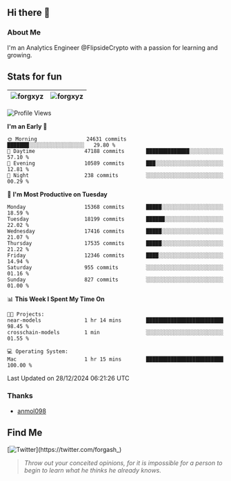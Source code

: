 ## Hi there 👋

### About Me

I'm an Analytics Engineer @FlipsideCrypto with a passion for learning and growing.
  
## Stats for fun

| <img align="center" src="https://github-readme-streak-stats.herokuapp.com/?user=forgxyz&theme=tokyonight" alt="forgxyz" /> | <img align="center" src="https://github-readme-stats.vercel.app/api?username=forgxyz&theme=tokyonight&show_icons=true" alt="forgxyz" /> |
| ------------- |------------- |


<!--START_SECTION:waka-->
![Profile Views](http://img.shields.io/badge/Profile%20Views-0-blue)

**I'm an Early 🐤** 

```text
🌞 Morning                24631 commits       ███████░░░░░░░░░░░░░░░░░░   29.80 % 
🌆 Daytime                47188 commits       ██████████████░░░░░░░░░░░   57.10 % 
🌃 Evening                10589 commits       ███░░░░░░░░░░░░░░░░░░░░░░   12.81 % 
🌙 Night                  238 commits         ░░░░░░░░░░░░░░░░░░░░░░░░░   00.29 % 
```
📅 **I'm Most Productive on Tuesday** 

```text
Monday                   15368 commits       █████░░░░░░░░░░░░░░░░░░░░   18.59 % 
Tuesday                  18199 commits       ██████░░░░░░░░░░░░░░░░░░░   22.02 % 
Wednesday                17416 commits       █████░░░░░░░░░░░░░░░░░░░░   21.07 % 
Thursday                 17535 commits       █████░░░░░░░░░░░░░░░░░░░░   21.22 % 
Friday                   12346 commits       ████░░░░░░░░░░░░░░░░░░░░░   14.94 % 
Saturday                 955 commits         ░░░░░░░░░░░░░░░░░░░░░░░░░   01.16 % 
Sunday                   827 commits         ░░░░░░░░░░░░░░░░░░░░░░░░░   01.00 % 
```


📊 **This Week I Spent My Time On** 

```text
🐱‍💻 Projects: 
near-models              1 hr 14 mins        █████████████████████████   98.45 % 
crosschain-models        1 min               ░░░░░░░░░░░░░░░░░░░░░░░░░   01.55 % 

💻 Operating System: 
Mac                      1 hr 15 mins        █████████████████████████   100.00 % 
```


 Last Updated on 28/12/2024 06:21:26 UTC
<!--END_SECTION:waka-->

### Thanks
 - [anmol098](https://github.com/anmol098/waka-readme-stats/)
  
## Find Me
[![Twitter](https://img.shields.io/twitter/url/https/twitter.com/forgash_.svg?style=social&label=Follow%20%40forgash_)](https://twitter.com/forgash_)


> *Throw out your conceited opinions, for it is impossible for a person to begin to learn what he thinks he already knows.* 
